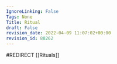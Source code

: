 ```yaml
---
IgnoreLinking: False
Tags: None
Title: Ritual
draft: False
revision_date: 2022-04-09 11:07:02+00:00
revision_id: 88262
---
```


#REDIRECT [[Rituals]]